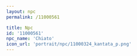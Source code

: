 ```yaml
---
layout: npc
permalink: /11000561

title: Npc
id: '11000561'
npc_name: 'Chiato'
icon_url: 'portrait/npc/11000324_kantata_p.png'
---
```

